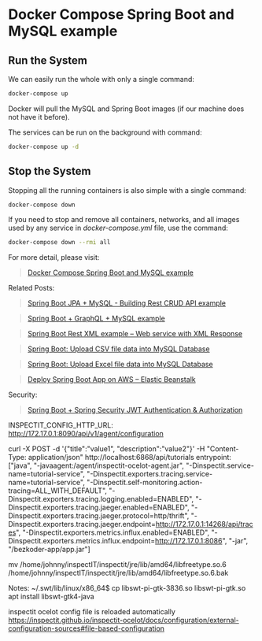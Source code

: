 # Docker Compose Spring Boot and MySQL example

## Run the System
We can easily run the whole with only a single command:
```bash
docker-compose up
```

Docker will pull the MySQL and Spring Boot images (if our machine does not have it before).

The services can be run on the background with command:
```bash
docker-compose up -d
```

## Stop the System
Stopping all the running containers is also simple with a single command:
```bash
docker-compose down
```

If you need to stop and remove all containers, networks, and all images used by any service in <em>docker-compose.yml</em> file, use the command:
```bash
docker-compose down --rmi all
```

For more detail, please visit:
> [Docker Compose Spring Boot and MySQL example](https://www.bezkoder.com/docker-compose-spring-boot-mysql/)

Related Posts:
> [Spring Boot JPA + MySQL - Building Rest CRUD API example](https://www.bezkoder.com/spring-boot-jpa-crud-rest-api/)

> [Spring Boot + GraphQL + MySQL example](https://www.bezkoder.com/spring-boot-graphql-mysql-jpa/)

> [Spring Boot Rest XML example – Web service with XML Response](https://www.bezkoder.com/spring-boot-rest-xml/)

> [Spring Boot: Upload CSV file data into MySQL Database](https://www.bezkoder.com/spring-boot-upload-csv-file/)

> [Spring Boot: Upload Excel file data into MySQL Database](https://www.bezkoder.com/spring-boot-upload-excel-file-database/)

> [Deploy Spring Boot App on AWS – Elastic Beanstalk](https://www.bezkoder.com/deploy-spring-boot-aws-eb/)

Security:
> [Spring Boot + Spring Security JWT Authentication & Authorization](https://www.bezkoder.com/spring-boot-jwt-authentication/)

INSPECTIT_CONFIG_HTTP_URL: http://172.17.0.1:8090/api/v1/agent/configuration

curl -X POST -d '{"title":"value1", "description":"value2"}' -H "Content-Type: application/json" http://localhost:6868/api/tutorials
    entrypoint: ["java", "-javaagent:/agent/inspectit-ocelot-agent.jar", "-Dinspectit.service-name=tutorial-service", "-Dinspectit.exporters.tracing.service-name=tutorial-service", "-Dinspectit.self-monitoring.action-tracing=ALL_WITH_DEFAULT", "-Dinspectit.exporters.tracing.logging.enabled=ENABLED", "-Dinspectit.exporters.tracing.jaeger.enabled=ENABLED", "-Dinspectit.exporters.tracing.jaeger.protocol=http/thrift", "-Dinspectit.exporters.tracing.jaeger.endpoint=http://172.17.0.1:14268/api/traces", "-Dinspectit.exporters.metrics.influx.enabled=ENABLED", "-Dinspectit.exporters.metrics.influx.endpoint=http://172.17.0.1:8086", "-jar", "/bezkoder-app/app.jar"]

mv /home/johnny/inspectIT/inspectit/jre/lib/amd64/libfreetype.so.6 /home/johnny/inspectIT/inspectit/jre/lib/amd64/libfreetype.so.6.bak

Notes:
~/.swt/lib/linux/x86_64$ cp libswt-pi-gtk-3836.so libswt-pi-gtk.so
apt install libswt-gtk4-java

inspectit ocelot config file is reloaded automatically
https://inspectit.github.io/inspectit-ocelot/docs/configuration/external-configuration-sources#file-based-configuration